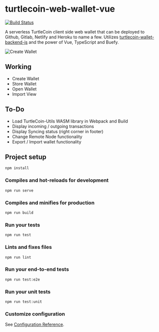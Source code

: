 # turtlecoin-web-wallet-vue
[![Build Status](https://travis-ci.org/turtlecoin/turtlecoin-web-wallet-vue.svg?branch=master)](https://travis-ci.org/turtlecoin/turtlecoin-web-wallet-vue)

A serverless TurtleCoin  client side web wallet that can be deployed to Github, Gitlab, Netlify and Heroku to name a few. Utilizes [turtlecoin-wallet-backend-js](https://github.com/turtlecoin/turtlecoin-wallet-backend-js) and the power of Vue, TypeScript and Buefy.

![Create Wallet](https://i.imgur.com/zf3owd8.png)


## Working
- Create Wallet
- Store Wallet
- Open Wallet
- Import View

## To-Do
- Load TurtleCoin-Utils WASM library in Webpack and Build
- Display incoming / outgoing transactions
- Display Syncing status (right corner in footer)
- Change Remote Node functionality
- Export / Import wallet functionality
## Project setup
```
npm install
```

### Compiles and hot-reloads for development
```
npm run serve
```

### Compiles and minifies for production
```
npm run build
```

### Run your tests
```
npm run test
```

### Lints and fixes files
```
npm run lint
```

### Run your end-to-end tests
```
npm run test:e2e
```

### Run your unit tests
```
npm run test:unit
```

### Customize configuration
See [Configuration Reference](https://cli.vuejs.org/config/).
